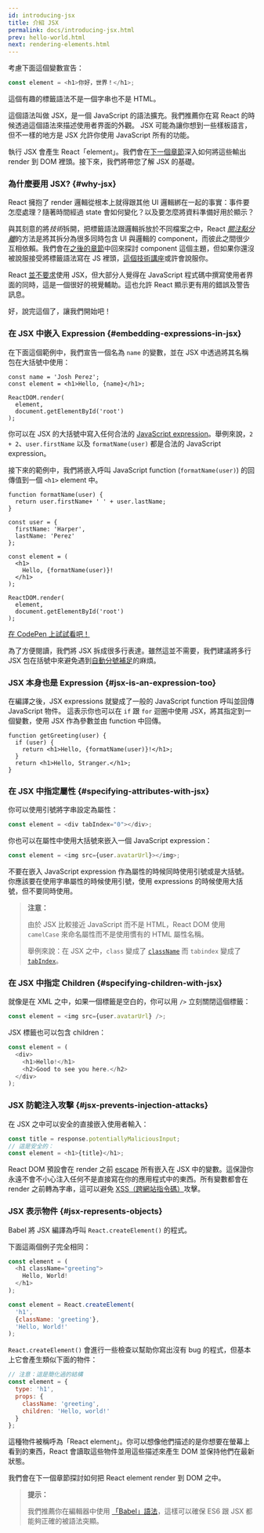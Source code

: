 ```yaml
---
id: introducing-jsx
title: 介紹 JSX
permalink: docs/introducing-jsx.html
prev: hello-world.html
next: rendering-elements.html
---
```


考慮下面這個變數宣告：

```js
const element = <h1>你好，世界！</h1>;
```

這個有趣的標籤語法不是一個字串也不是 HTML。

這個語法叫做 JSX，是一個 JavaScript 的語法擴充。我們推薦你在寫 React 的時候透過這個語法來描述使用者界面的外觀。 JSX 可能為讓你想到一些樣板語言，但不一樣的地方是 JSX 允許你使用 JavaScript 所有的功能。

執行 JSX 會產生 React「element」。我們會在[下一個章節](/docs/rendering-elements.html)深入如何將這些輸出 render 到 DOM 裡頭。接下來，我們將帶您了解 JSX 的基礎。

### 為什麼要用 JSX? {#why-jsx}

React 擁抱了 render 邏輯從根本上就得跟其他 UI 邏輯綁在一起的事實：事件要怎麼處理？隨著時間經過 state 會如何變化？以及要怎麼將資料準備好用於顯示？

與其刻意的將*技術*拆開，把標籤語法跟邏輯拆放於不同檔案之中，React [*關注點分離*](https://en.wikipedia.org/wiki/Separation_of_concerns)的方法是將其拆分為很多同時包含 UI 與邏輯的 component，而彼此之間很少互相依賴。我們會在[之後的章節](/docs/components-and-props.html)中回來探討 component 這個主題，但如果你還沒被說服接受將標籤語法寫在 JS 裡頭，[這個技術講座](https://www.youtube.com/watch?v=x7cQ3mrcKaY)或許會說服你。

React [並不要求](/docs/react-without-jsx.html)使用 JSX，但大部分人覺得在 JavaScript 程式碼中撰寫使用者界面的同時，這是一個很好的視覺輔助。這也允許 React 顯示更有用的錯誤及警告訊息。

好，說完這個了，讓我們開始吧！

### 在 JSX 中嵌入 Expression {#embedding-expressions-in-jsx}

在下面這個範例中，我們宣告一個名為 `name` 的變數，並在 JSX 中透過將其名稱包在大括號中使用：

```js{1,2}
const name = 'Josh Perez';
const element = <h1>Hello, {name}</h1>;

ReactDOM.render(
  element,
  document.getElementById('root')
);
```

你可以在 JSX 的大括號中寫入任何合法的 [JavaScript expression](https://developer.mozilla.org/en-US/docs/Web/JavaScript/Guide/Expressions_and_Operators#Expressions)。舉例來說，`2 + 2`、`user.firstName` 以及 `formatName(user)` 都是合法的 JavaScript expression。

接下來的範例中，我們將嵌入呼叫 JavaScript function (`formatName(user)`) 的回傳值到一個 `<h1>` element 中。

```js{12}
function formatName(user) {
  return user.firstName+ ' ' + user.lastName;
}

const user = {
  firstName: 'Harper',
  lastName: 'Perez'
};

const element = (
  <h1>
    Hello, {formatName(user)}!
  </h1>
);

ReactDOM.render(
  element,
  document.getElementById('root')
);
```

[在 CodePen 上試試看吧！](codepen://introducing-jsx)

為了方便閱讀，我們將 JSX 拆成很多行表達。雖然這並不需要，我們建議將多行 JSX 包在括號中來避免遇到[自動分號補足](http://stackoverflow.com/q/2846283)的麻煩。

### JSX 本身也是 Expression {#jsx-is-an-expression-too}

在編譯之後，JSX expressions 就變成了一般的 JavaScript function 呼叫並回傳 JavaScript 物件。
這表示你也可以在 `if` 跟 `for` 迴圈中使用 JSX，將其指定到一個變數，使用 JSX 作為參數並由 function 中回傳。

```js{3,5}
function getGreeting(user) {
  if (user) {
    return <h1>Hello, {formatName(user)}!</h1>;
  }
  return <h1>Hello, Stranger.</h1>;
}
```

### 在 JSX 中指定屬性 {#specifying-attributes-with-jsx}

你可以使用引號將字串設定為屬性：

```js
const element = <div tabIndex="0"></div>;
```

你也可以在屬性中使用大括號來嵌入一個 JavaScript expression：

```js
const element = <img src={user.avatarUrl}></img>;
```

不要在嵌入 JavaScript expression 作為屬性的時候同時使用引號或是大括號。你應該要在使用字串屬性的時候使用引號，使用 expressions 的時候使用大括號，但不要同時使用。

>**注意：**
>
>由於 JSX 比較接近 JavaScript 而不是 HTML，React DOM 使用 `camelCase` 來命名屬性而不是使用慣有的 HTML 屬性名稱。
>
>舉例來說：在 JSX 之中，`class` 變成了 [`className`](https://developer.mozilla.org/en-US/docs/Web/API/Element/className) 而 `tabindex` 變成了 [`tabIndex`](https://developer.mozilla.org/en-US/docs/Web/API/HTMLElement/tabIndex)。

### 在 JSX 中指定 Children {#specifying-children-with-jsx}

就像是在 XML 之中，如果一個標籤是空白的，你可以用 `/>` 立刻關閉這個標籤：

```js
const element = <img src={user.avatarUrl} />;
```

JSX 標籤也可以包含 children：

```js
const element = (
  <div>
    <h1>Hello!</h1>
    <h2>Good to see you here.</h2>
  </div>
);
```

### JSX 防範注入攻擊 {#jsx-prevents-injection-attacks}

在 JSX 之中可以安全的直接嵌入使用者輸入：

```js
const title = response.potentiallyMaliciousInput;
// 這是安全的：
const element = <h1>{title}</h1>;
```

React DOM 預設會在 render 之前 [escape](http://stackoverflow.com/questions/7381974/which-characters-need-to-be-escaped-on-html) 所有嵌入在 JSX 中的變數。這保證你永遠不會不小心注入任何不是直接寫在你的應用程式中的東西。所有變數都會在 render 之前轉為字串，這可以避免 [XSS（跨網站指令碼）](https://en.wikipedia.org/wiki/Cross-site_scripting)攻擊。

### JSX 表示物件 {#jsx-represents-objects}

Babel 將 JSX 編譯為呼叫 `React.createElement()` 的程式。

下面這兩個例子完全相同：

```js
const element = (
  <h1 className="greeting">
    Hello, World!
  </h1>
);
```

```js
const element = React.createElement(
  'h1',
  {className: 'greeting'},
  'Hello, World!'
);
```

`React.createElement()` 會進行一些檢查以幫助你寫出沒有 bug 的程式，但基本上它會產生類似下面的物件：

```js
// 注意：這是簡化過的結構
const element = {
  type: 'h1',
  props: {
    className: 'greeting',
    children: 'Hello, world!'
  }
};
```

這種物件被稱呼為「React element」。你可以想像他們描述的是你想要在螢幕上看到的東西，React 會讀取這些物件並用這些描述來產生 DOM 並保持他們在最新狀態。

我們會在下一個章節探討如何把 React element render 到 DOM 之中。

>**提示：**
>
>我們推薦你在編輯器中使用 [「Babel」語法](http://babeljs.io/docs/editors)，這樣可以確保 ES6 跟 JSX 都能夠正確的被語法突顯。
